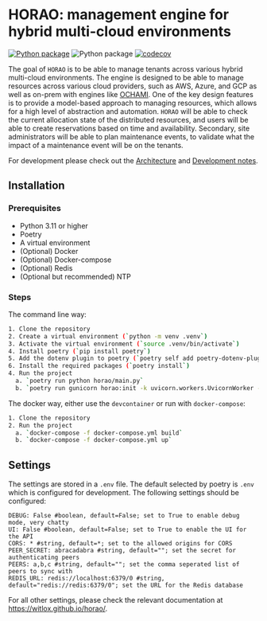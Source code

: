 # HORAO: management engine for hybrid multi-cloud environments

[![Python package](https://github.com/witlox/horao/actions/workflows/build-test.yml/badge.svg)](https://github.com/witlox/horao/actions/workflows/tox.yml) ![Python package](https://github.com/witlox/horao/actions/workflows/type-checks.yml/badge.svg) [![codecov](https://codecov.io/github/witlox/horao/graph/badge.svg?token=WP4MHBX34H)](https://codecov.io/github/witlox/horao)

The goal of `HORAO` is to be able to manage tenants across various hybrid multi-cloud environments. The engine is designed to be able to manage resources across various cloud providers, such as AWS, Azure, and GCP as well as on-prem with engines like [OCHAMI](https://www.ochami.org).
One of the key design features is to provide a model-based approach to managing resources, which allows for a high level of abstraction and automation.
`HORAO` will be able to check the current allocation state of the distributed resources, and users will be able to create reservations based on time and availability.
Secondary, site administrators will be able to plan maintenance events, to validate what the impact of a maintenance event will be on the tenants. 

For development please check out the [Architecture](docs/Architecture.md) and [Development notes](docs/Development.md).

## Installation

### Prerequisites

- Python 3.11 or higher
- Poetry
- A virtual environment
- (Optional) Docker
- (Optional) Docker-compose
- (Optional) Redis
- (Optional but recommended) NTP

### Steps
The command line way:
```bash 
1. Clone the repository
2. Create a virtual environment (`python -m venv .venv`)
3. Activate the virtual environment (`source .venv/bin/activate`)
4. Install poetry (`pip install poetry`)
5. Add the dotenv plugin to poetry (`poetry self add poetry-dotenv-plugin`)
6. Install the required packages (`poetry install`)
4. Run the project
  a. `poetry run python horao/main.py`
  b. `poetry run gunicorn horao:init -k uvicorn.workers.UvicornWorker --reload`
```

The docker way, either use the `devcontainer` or run with `docker-compose`:
```bash
1. Clone the repository
2. Run the project
  a. `docker-compose -f docker-compose.yml build`
  b. `docker-compose -f docker-compose.yml up`
```

## Settings

The settings are stored in a `.env` file. The default selected by poetry is `.env` which is configured for development.
The following settings should be configured:
```dotenv
DEBUG: False #boolean, default=False; set to True to enable debug mode, very chatty
UI: False #boolean, default=False; set to True to enable the UI for the API
CORS: * #string, default=*; set to the allowed origins for CORS
PEER_SECRET: abracadabra #string, default=""; set the secret for authenticating peers
PEERS: a,b,c #string, default=""; set the comma seperated list of peers to sync with 
REDIS_URL: redis://localhost:6379/0 #string, default="redis://redis:6379/0"; set the URL for the Redis database
```
For all other settings, please check the relevant documentation at https://witlox.github.io/horao/.

